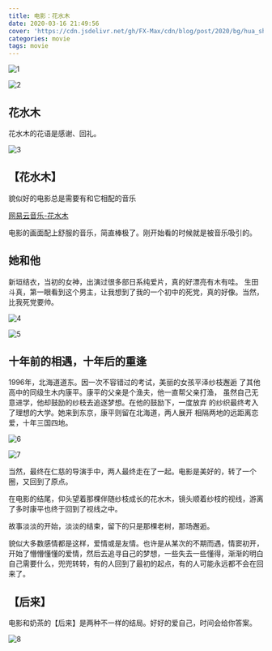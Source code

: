 ```yaml
---
title: 电影：花水木
date: 2020-03-16 21:49:56
cover: 'https://cdn.jsdelivr.net/gh/FX-Max/cdn/blog/post/2020/bg/hua_shui_mu.jpg'
categories: movie
tags: movie
---
```


![1](movie-huashuimu/picture_2.jpg)

<!-- more -->

![2](movie-huashuimu/picture_3.jpg)

## 花水木
花水木的花语是感谢、回礼。

![3](movie-huashuimu/picture_1.jpg)

## 【花水木】
貌似好的电影总是需要有和它相配的音乐

[网易云音乐-花水木](http://music.163.com/#/outchain/2/33471935/)

电影的画面配上舒服的音乐，简直棒极了。刚开始看的时候就是被音乐吸引的。

## 她和他
新垣结衣，当初的女神，出演过很多部日系纯爱片，真的好漂亮有木有哇。
生田斗真，第一眼看到这个男主，让我想到了我的一个初中的死党，真的好像。当然，比我死党要帅。

![4](movie-huashuimu/picture_4.jpg)

![5](movie-huashuimu/picture_5.jpg)

## 十年前的相遇，十年后的重逢

1996年，北海道道东。因一次不容错过的考试，美丽的女孩平泽纱枝邂逅
了其他高中的同级生木内康平。康平的父亲是个渔夫，他一直帮父亲打渔，
虽然自己无意进学，他却鼓励的纱枝去追逐梦想。在他的鼓励下，一度放弃
的纱织最终考入了理想的大学。她来到东京，康平则留在北海道，两人展开
相隔两地的远距离恋爱，十年三国四地。

![6](movie-huashuimu/picture_8.jpg)

![7](movie-huashuimu/picture_7.jpg)


当然，最终在仁慈的导演手中，两人最终走在了一起。电影是美好的，转了一个圈，又回到了原点。

在电影的结尾，仰头望着那棵伴随纱枝成长的花水木，镜头顺着纱枝的视线，游离了多时康平也终于回到了视线之中。

故事淡淡的开始，淡淡的结束，留下的只是那棵老树，那场邂逅。

貌似大多数感情都是这样，爱情或是友情。也许是从某次的不期而遇，情窦初开，开始了懵懵懂懂的爱情，然后去追寻自己的梦想，一些失去一些懂得，渐渐的明白自己需要什么，兜兜转转，有的人回到了最初的起点，有的人可能永远都不会在回来了。

## 【后来】
电影和奶茶的【后来】是两种不一样的结局。好好的爱自己，时间会给你答案。

![8](movie-huashuimu/picture_2.jpg)

